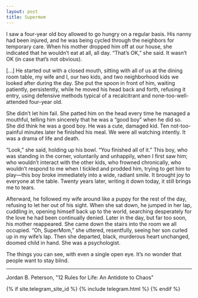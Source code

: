 ```yaml
---
layout: post
title: Supermom
---
```


I saw a four-year old boy allowed to go hungry on a regular basis. His nanny had been injured, and he was being cycled through the neighbors for temporary care. When his mother dropped him off at our house, she indicated that he wouldn’t eat at all, all day. “That’s OK,” she said. It wasn’t OK (in case that’s not obvious).

[...] He started out with a closed mouth, sitting with all of us at the dining room table, my wife and I, our two kids, and two neighborhood kids we looked after during the day. She put the spoon in front of him, waiting patiently, persistently, while he moved his head back and forth, refusing it entry, using defensive methods typical of a recalcitrant and none-too-well-attended four-year old.

She didn’t let him fail. She patted him on the head every time he managed a mouthful, telling him sincerely that he was a “good boy” when he did so. She did think he was a good boy. He was a cute, damaged kid. Ten not-too-painful minutes later he finished his meal. We were all watching intently. It was a drama of life and death.

“Look,” she said, holding up his bowl. “You finished all of it.” This boy, who was standing in the corner, voluntarily and unhappily, when I first saw him; who wouldn’t interact with the other kids, who frowned chronically, who wouldn’t respond to me when I tickled and prodded him, trying to get him to play—this boy broke immediately into a wide, radiant smile. It brought joy to everyone at the table. Twenty years later, writing it down today, it still brings me to tears.

Afterward, he followed my wife around like a puppy for the rest of the day, refusing to let her out of his sight. When she sat down, he jumped in her lap, cuddling in, opening himself back up to the world, searching desperately for the love he had been continually denied. Later in the day, but far too soon, his mother reappeared. She came down the stairs into the room we all occupied. “Oh, SuperMom,” she uttered, resentfully, seeing her son curled up in my wife’s lap. Then she departed, black, murderous heart unchanged, doomed child in hand. She was a psychologist.

The things you can see, with even a single open eye. It’s no wonder that people want to stay blind.

___
Jordan B. Peterson, "12 Rules for Life: An Antidote to Chaos"


{% if site.telegram_site_id %}
    {% include telegram.html %}
{% endif %}